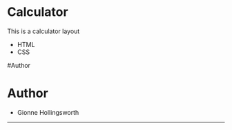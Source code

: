 # Calculator
This is a calculator layout
* HTML 
* CSS

#Author
# Author
* Gionne Hollingsworth

-------------------------------------------------------------------------------------------------------------------------------------------------------------------------
